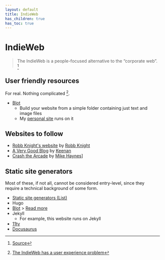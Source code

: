 ```yaml
---
layout: default
title: IndieWeb
has_children: true
has_toc: true
---
```


# IndieWeb

> The IndieWeb is a people-focused alternative to the “corporate web”. [^indie]

[^indie]: [Source](https://indieweb.org/)

## User friendly resources

For real. Nothing complicated [^arcade].

[^arcade]: [The IndieWeb has a user experience problem](https://crashthearcade.com/post/5853/)

- [Blot](https://blot.im)
	- Build your website from a simple folder containing just text and image files
	- My [personal site](https://iamfran.com) runs on it

## Websites to follow
- [Robb Knight's website](https://rknight.me) by [Robb Knight](https://social.lol/@robb)
- [A Very Good Blog](https://gkeenan.co/avgb) by [Keenan](https://social.lol/@keenan)
- [Crash the Arcade](https://crashthearcade.com/) by [Mike Haynes](https://social.lol/@mikehaynes)]

## Static site generators

Most of these, if not all, cannot be considered entry-level, since they require a technical background of some form. 

- [Static site generators (List)](https://jamstack.org/generators/)
- Hugo
- [Blot](https://blot.im) > [Read more](/docs/indieweb/blot)
- Jekyll
	- For example, this website runs on Jekyll
- [11ty](https://www.11ty.dev/)
- [Docusaurus](https://docusaurus.io/)
